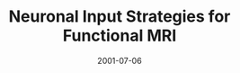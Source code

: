 ---
title: "Neuronal Input Strategies for Functional MRI"
project_id: 
date: 2001-07-06
conference_id: ""
presenters:
   - peter_bandettini
summary: "<p>Beijing Normal University, Beijing, China</p>"
file: /assets/presentations/T106.ppt
filename: T106.ppt
layout: presentation
---